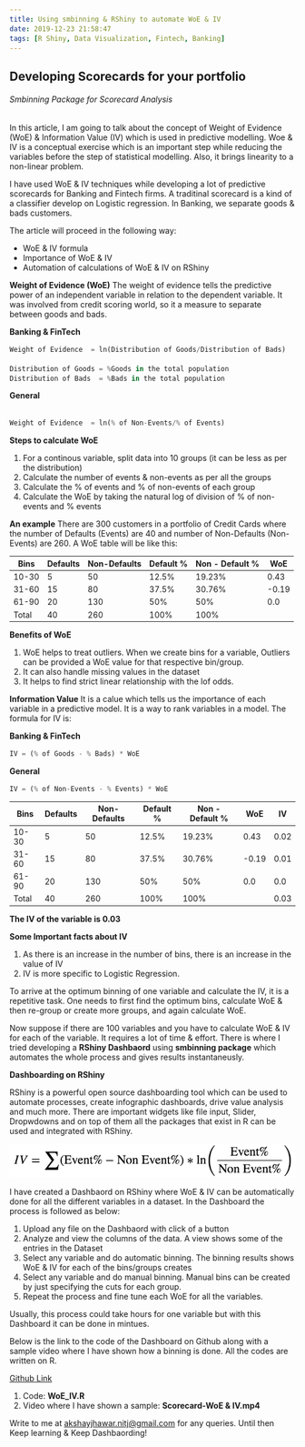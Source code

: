 ```yaml
---
title: Using smbinning & RShiny to automate WoE & IV
date: 2019-12-23 21:58:47
tags: [R Shiny, Data Visualization, Fintech, Banking]
---
```



## Developing Scorecards for your portfolio
###### Smbinning Package for Scorecard Analysis

###### 
In this article, I am going to talk about the concept of Weight of Evidence (WoE) & Information Value (IV) which is used in predictive
modelling. Woe & IV is a conceptual exercise which is an important step while reducing the variables before the step of statistical 
modelling. Also, it brings linearity to a non-linear problem.

I have used WoE & IV techniques while developing a lot of predictive scorecards for Banking and Fintech firms. A traditinal scorecard
is a kind of a classifier develop on Logistic regression. In Banking, we separate goods & bads customers.

The article will proceed in the following way:

* WoE & IV formula
* Importance of WoE & IV
* Automation of calculations of WoE & IV on RShiny

**Weight of Evidence (WoE)**
The weight of evidence tells the predictive power of an independent variable in relation to the dependent variable. It was 
involved from credit scoring world, so it a measure to separate between goods and bads.


**Banking & FinTech**
```python
Weight of Evidence  = ln(Distribution of Goods/Distribution of Bads)

Distribution of Goods = %Goods in the total population
Distribution of Bads  = %Bads in the total population
```

**General**
```python

Weight of Evidence  = ln(% of Non-Events/% of Events)

```

**Steps to calculate WoE**
1. For a continous variable, split data into 10 groups (it can be less as per the distribution)
1. Calculate the number of events & non-events as per all the groups
1. Calculate the % of events and % of non-events of each group
1. Calculate the WoE by taking the natural log of division of % of non-events and % events

**An example**
There are 300 customers in a portfolio of Credit Cards where the number of Defaults (Events) are 40 and number of 
Non-Defaults (Non-Events) are 260. A WoE table will be like this:

| Bins | Defaults | Non-Defaults | Default % | Non - Default %| WoE |
|------|----------|--------------|-----------|----------------|-----|
|10-30 |   5      |       50     |    12.5%  |      19.23%    | 0.43|
|31-60 |  15      |       80     |    37.5%  |      30.76%    |-0.19|
|61-90 |  20      |      130     |    50%    |      50%       | 0.0 |
|Total |  40      |      260     |    100%   |      100%      |     |


**Benefits of WoE**
1. WoE helps to treat outliers. When we create bins for a variable, Outliers can be provided a WoE value for that respective
   bin/group.
2. It can also handle missing values in the dataset
3. It helps to find strict linear relationship with the lof odds. 



**Information Value**
It is a calue which tells us the importance of each variable in a predictive model. It is a way to rank variables in a 
model. The formula for IV is:

**Banking & FinTech**
```python
IV = (% of Goods - % Bads) * WoE
```

**General**

```python
IV = (% of Non-Events - % Events) * WoE
```

| Bins | Defaults | Non-Defaults | Default % | Non - Default %| WoE | IV |
|------|----------|--------------|-----------|----------------|-----|----|
|10-30 |   5      |       50     |    12.5%  |      19.23%    | 0.43|0.02|
|31-60 |  15      |       80     |    37.5%  |      30.76%    |-0.19|0.01|
|61-90 |  20      |      130     |    50%    |      50%       | 0.0 |0.0 |
|Total |  40      |      260     |    100%   |      100%      |     |0.03|

**The IV of the variable is 0.03**

**Some Important facts about IV**
1. As there is an increase in the number of bins, there is an increase in the value of IV
2. IV is more specific to Logistic Regression.

To arrive at the optimum binning of one variable and calculate the IV, it is a repetitive task. One needs to first find the 
optimum bins, calculate WoE & then re-group or create more groups, and again calculate WoE.

Now suppose if there are 100 variables and you have to calculate WoE & IV for each of the variable. It requires a lot of time
& effort. There is where I tried developing a **RShiny Dashbaord** using **smbinning package** which automates the whole process 
and gives results instantaneusly.

**Dashboarding on RShiny**

RShiny is a powerful open source dashboarding tool which can be used to automate processes, create infographic dashboards,
drive value analysis and much more. There are important widgets like file input, Slider, Dropwdowns and on top of them all
the packages that exist in R can be used and integrated with RShiny.

![IV Image](/source/images/IV.png)

I have created a Dashbaord on RShiny where WoE & IV can be automatically done for all the different variables in a dataset.
In the Dashboard the process is followed as below:

1. Upload any file on the Dashbaord with click of a button
1. Analyze and view the columns of the data. A view shows some of the entries in the Dataset
1. Select any variable and do automatic binning. The binning results shows WoE & IV for each of the bins/groups creates
1. Select any variable and do manual binning. Manual bins can be created by just specifying the cuts for each group.
1. Repeat the process and fine tune each WoE for all the variables.

Usually, this process could take hours for one variable but with this Dashboard it can be done in mintues.

Below is the link to the code of the Dashboard on Github along with a sample video where I have shown how a binning is done.
All the codes are written on R.

[Github Link](https://github.com/jhawakshay/Dashboard "Dashboard codes")
1. Code: **WoE_IV.R**
2. Video where I have shown a sample: **Scorecard-WoE & IV.mp4**

Write to me at akshayjhawar.nitj@gmail.com for any queries.
Until then Keep learning & Keep Dashbaording!
